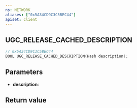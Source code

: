 ```yaml
---
ns: NETWORK
aliases: ["0x5A34CD9C3C5BEC44"]
apiset: client
---
```

## UGC_RELEASE_CACHED_DESCRIPTION

```c
// 0x5A34CD9C3C5BEC44
BOOL UGC_RELEASE_CACHED_DESCRIPTION(Hash description);
```


## Parameters
* **description**:

## Return value

